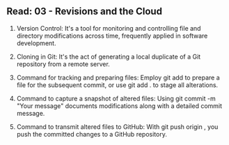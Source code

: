 
## Read: 03 - Revisions and the Cloud


1. Version Control: It's a tool for monitoring and controlling file and directory modifications across time, frequently applied in software development.

2. Cloning in Git: It's the act of generating a local duplicate of a Git repository from a remote server.

3. Command for tracking and preparing files: Employ git add <filename> to prepare a file for the subsequent commit, or use git add . to stage all alterations.

4. Command to capture a snapshot of altered files: Using git commit -m "Your message" documents modifications along with a detailed commit message.

5. Command to transmit altered files to GitHub: With git push origin <branch-name>, you push the committed changes to a GitHub repository.